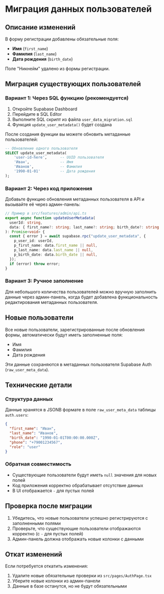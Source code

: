 # Миграция данных пользователей

## Описание изменений

В форму регистрации добавлены обязательные поля:

- **Имя** (`first_name`)
- **Фамилия** (`last_name`)
- **Дата рождения** (`birth_date`)

Поле "Никнейм" удалено из формы регистрации.

## Миграция существующих пользователей

### Вариант 1: Через SQL функцию (рекомендуется)

1. Откройте Supabase Dashboard
2. Перейдите в SQL Editor
3. Выполните SQL скрипт из файла `user_data_migration.sql`
4. Функция `update_user_metadata()` будет создана

После создания функции вы можете обновить метаданные пользователей:

```sql
-- Обновление одного пользователя
SELECT update_user_metadata(
    'user-id-here',      -- UUID пользователя
    'Иван',              -- Имя
    'Иванов',            -- Фамилия
    '1990-01-01'         -- Дата рождения
);
```

### Вариант 2: Через код приложения

Добавьте функцию обновления метаданных пользователя в API и вызывайте её через админ-панель:

```typescript
// Пример в src/features/admin/api.ts
export async function updateUserMetadata(
  userId: string,
  data: { first_name?: string; last_name?: string; birth_date?: string }
): Promise<void> {
  const { error } = await supabase.rpc("update_user_metadata", {
    p_user_id: userId,
    p_first_name: data.first_name || null,
    p_last_name: data.last_name || null,
    p_birth_date: data.birth_date || null,
  });
  if (error) throw error;
}
```

### Вариант 3: Ручное заполнение

Для небольшого количества пользователей можно вручную заполнить данные через админ-панель, когда будет добавлена функциональность редактирования метаданных пользователя.

## Новые пользователи

Все новые пользователи, зарегистрированные после обновления формы, автоматически будут иметь заполненные поля:

- Имя
- Фамилия
- Дата рождения

Эти данные сохраняются в метаданных пользователя Supabase Auth (`raw_user_meta_data`).

## Технические детали

### Структура данных

Данные хранятся в JSONB формате в поле `raw_user_meta_data` таблицы `auth.users`:

```json
{
  "first_name": "Иван",
  "last_name": "Иванов",
  "birth_date": "1990-01-01T00:00:00.000Z",
  "phone": "+79001234567",
  "role": "user"
}
```

### Обратная совместимость

- Существующие пользователи будут иметь `null` значения для новых полей
- Код приложения корректно обрабатывает отсутствие данных
- В UI отображается `-` для пустых полей

## Проверка после миграции

1. Убедитесь, что новые пользователи успешно регистрируются с заполненными полями
2. Проверьте, что существующие пользователи отображаются корректно (с `-` для пустых полей)
3. Админ-панель должна отображать новые колонки с данными

## Откат изменений

Если потребуется откатить изменения:

1. Удалите новые обязательные проверки из `src/pages/AuthPage.tsx`
2. Уберите новые колонки из админ-панели
3. Данные в базе останутся, но не будут обязательными
